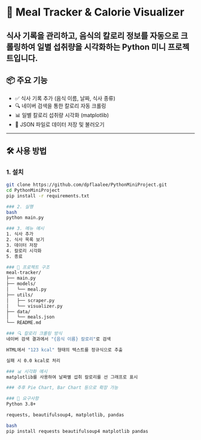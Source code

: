 # 🥗 Meal Tracker & Calorie Visualizer

식사 기록을 관리하고, 음식의 칼로리 정보를 자동으로 크롤링하여 일별 섭취량을 시각화하는 Python 미니 프로젝트입니다.
---

## 📦 주요 기능

- ✅ 식사 기록 추가 (음식 이름, 날짜, 식사 종류)
- 🔍 네이버 검색을 통한 칼로리 자동 크롤링
- 📊 일별 칼로리 섭취량 시각화 (matplotlib)
- 💾 JSON 파일로 데이터 저장 및 불러오기

---

## 🛠 사용 방법

### 1. 설치

```bash
git clone https://github.com/dpflaalee/PythonMiniProject.git
cd PythonMiniProject
pip install -r requirements.txt

### 2. 실행
bash
python main.py

### 3. 메뉴 예시
1. 식사 추가
2. 식사 목록 보기
3. 데이터 저장
4. 칼로리 시각화
5. 종료

### 📁 프로젝트 구조
meal-tracker/
├── main.py
├── models/
│   └── meal.py
├── utils/
│   ├── scraper.py
│   └── visualizer.py
├── data/
│   └── meals.json
└── README.md

### 🔍 칼로리 크롤링 방식
네이버 검색 결과에서 "{음식 이름} 칼로리"로 검색

HTML에서 "123 kcal" 형태의 텍스트를 정규식으로 추출

실패 시 0.0 kcal로 처리

### 📊 시각화 예시
matplotlib를 사용하여 날짜별 섭취 칼로리를 선 그래프로 표시

### 추후 Pie Chart, Bar Chart 등으로 확장 가능

### 📌 요구사항
Python 3.8+

requests, beautifulsoup4, matplotlib, pandas

bash
pip install requests beautifulsoup4 matplotlib pandas
